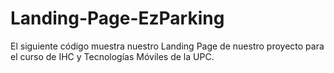 # Landing-Page-EzParking
El siguiente código muestra nuestro Landing Page de nuestro proyecto para el curso de IHC y Tecnologías Móviles de la UPC.
